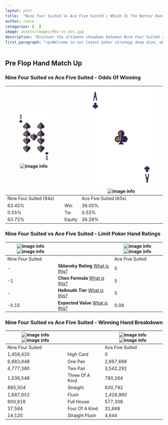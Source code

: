 ```yaml
---
layout: post
title:  "Nine Four Suited Vs Ace Five Suited | Which Is The Better Hand In Poker? A Complete Guide"
author: reece
categories: [  ]
image: assets/images/94s-vs-a5s.jpg
description: "Discover the ultimate showdown between Nine Four Suited and Ace Five Suited in poker! Uncover the odds, strategies, and scenarios where one hand triumphs over the other. Get ready to up your poker game with this thrilling analysis."
first_paragraph: "<p>Welcome to our latest poker strategy deep dive, where we're pitting two distinct hands against each other in a high-stakes showdown: Nine Four Suited vs Ace Five Suited.</p><p>In the dynamic world of poker, every decision counts, and knowing which hand holds the upper hand is key to your success at the table.</p><p>In this article, we'll dissect these two hands, explore the scenarios where one dominates the other, and equip you with the knowledge to make strategic choices that can tip the odds in your favor.</p><p>Get ready to unravel the intriguing dynamics of these poker hands and elevate your game to new heights.</p>"
---
```




[comment]: # (sp0)

## Pre Flop Hand Match Up

<div class="table hand-ratings" markdown="1"> 



### Nine Four Suited vs Ace Five Suited - Odds Of Winning


    
| ![image info](assets/images/hand1/9.png) ![image info](assets/images/hand1/4s.png) |  | ![image info](assets/images/hand2/A.png) ![image info](assets/images/hand2/5s.png) |
| -------- | -------- | -------- |
| Nine Four Suited (94s) |  | Ace Five Suited (A5s) |
| 63.45% | Win | 36.00% |
| 0.55% | Tie | 0.55% |
| 63.72% | Equity | 36.28% |




[comment]: # (sp1)



### Nine Four Suited vs Ace Five Suited - Limit Poker Hand Ratings


    
| ![image info](https://www.riverpairs.com/assets/images/hand1/9.png) ![image info](https://www.riverpairs.com/assets/images/hand1/4s.png) |  | ![image info](https://www.riverpairs.com/assets/images/hand2/A.png) ![image info](https://www.riverpairs.com/assets/images/hand2/5s.png) |
| -------- | -------- | -------- |
| Nine Four Suited |  | Ace Five Suited |
| - | **Sklansky Rating** [What is this?](/sklansky-rating-explained) | 5 |
| -1 | **Chen Formula** [What is this?](/chen-formula-explained) | 5 |
| - | **Hellmuth Tier** [What is this?](/Hellmuth-tier-explained) | 5 |
| -0.15 | **Expected Value** [What is this?](/expected-value-explained) | 0.08 |




[comment]: # (sp2)



### Nine Four Suited vs Ace Five Suited - Winning Hand Breakdown


    
| ![image info](https://www.riverpairs.com/assets/images/hand1/9.png) ![image info](https://www.riverpairs.com/assets/images/hand1/4s.png) |  | ![image info](https://www.riverpairs.com/assets/images/hand2/A.png) ![image info](https://www.riverpairs.com/assets/images/hand2/5s.png) |
| -------- | -------- | -------- |
| Nine Four Suited |  | Ace Five Suited |
| 1,458,420 | High Card | 0 |
| 6,883,848 | One Pair | 2,867,688 |
| 4,777,380 | Two Pair | 3,542,292 |
| 1,036,548 | Three Of A Kind | 780,264 |
| 885,504 | Straight | 630,792 |
| 1,687,852 | Flush | 1,428,960 |
| 600,816 | Full House | 577,308 |
| 37,584 | Four Of A Kind | 31,668 |
| 14,120 | Straight Flush | 4,644 |




[comment]: # (sp3)



</div>

[comment]: # (sp4)



[comment]: # (sp5)

